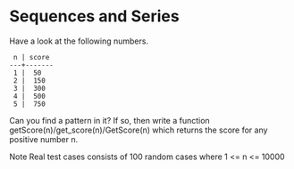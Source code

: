# Sequences and Series

Have a look at the following numbers.
```
 n | score
---+-------
 1 |  50
 2 |  150
 3 |  300
 4 |  500
 5 |  750
```

Can you find a pattern in it? If so, then write a function getScore(n)/get_score(n)/GetScore(n) which returns the score for any positive number n.

Note Real test cases consists of 100 random cases where 1 <= n <= 10000
